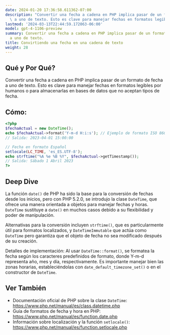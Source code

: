 ```yaml
---
date: 2024-01-20 17:36:58.611362-07:00
description: "Convertir una fecha a cadena en PHP implica pasar de un formato de fecha\
  \ a uno de texto. Esto es clave para manejar fechas en formatos legibles por\u2026"
lastmod: '2024-03-13T22:44:59.172063-06:00'
model: gpt-4-1106-preview
summary: Convertir una fecha a cadena en PHP implica pasar de un formato de fecha
  a uno de texto.
title: Convirtiendo una fecha en una cadena de texto
weight: 28
---
```


## Qué y Por Qué?
Convertir una fecha a cadena en PHP implica pasar de un formato de fecha a uno de texto. Esto es clave para manejar fechas en formatos legibles por humanos o para almacenarlas en bases de datos que no aceptan tipos de fecha.

## Cómo:
```PHP
<?php
$fechaActual = new DateTime();
echo $fechaActual->format('Y-m-d H:i:s'); // Ejemplo de formato ISO 8601
// Salida: 2023-04-01 15:00:00

// Fecha en formato Español
setlocale(LC_TIME, 'es_ES.UTF-8');
echo strftime("%A %e %B %Y", $fechaActual->getTimestamp());
// Salida: Sábado 1 Abril 2023
?>
```

## Deep Dive
La función `date()` de PHP ha sido la base para la conversión de fechas desde los inicios, pero con PHP 5.2.0, se introdujo la clase `DateTime`, que ofrece una manera orientada a objetos para manejar fechas y horas. `DateTime` sustituye a `date()` en muchos casos debido a su flexibilidad y poder de manipulación.

Alternativas para la conversión incluyen `strftime()`, que es particularmente útil para formatos localizados, y `DateTimeImmutable` que actúa como `DateTime` pero garantiza que el objeto de fecha no sea modificado después de su creación.

Detalles de implementación: Al usar `DateTime::format()`, se formatea la fecha según los caracteres predefinidos de formato, donde Y-m-d representa año, mes y día, respectivamente. Es importante manejar bien las zonas horarias, estableciéndolas con `date_default_timezone_set()` o en el constructor de `DateTime`.

## Ver También
- Documentación oficial de PHP sobre la clase `DateTime`: https://www.php.net/manual/es/class.datetime.php
- Guía de formatos de fecha y hora en PHP: https://www.php.net/manual/es/function.date.php
- Información sobre localización y la función `setlocale()`: https://www.php.net/manual/es/function.setlocale.php
